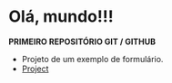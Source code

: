 # Olá, mundo!!!
 <b>PRIMEIRO REPOSITÓRIO GIT / GITHUB</b> 
* Projeto de um exemplo de formulário.
* [Project](https://emersonlucirio.github.io/Ola-Mundo/)





